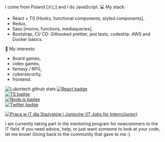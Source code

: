 I come from Poland [🇵🇱] and I do JavaScript. 
💻 My stack: 
- React + TS [Hooks, functional components, styled components],
- Redux,
- Sass [mixins, functions, mediaqueries],
- Bootstrap,
CI/ CD:
Githooked prettier, jest tests, codeship. AWS and Docker basics.

🎲 My interests: 
- Board games, 
- video games, 
- fantasy / RPG,
- cybersecurity,
- frontend.

<img align="left" alt="Lukortech github stats" src="https://github-readme-stats.vercel.app/api?username=Lukortech&show_icons=true&hide_border=true">

[![React badge](https://img.shields.io/badge/React-user-61DBFB.svg)](https://pl.reactjs.org/) <br>
[![TS badge](https://img.shields.io/badge/Typescript-user-007ACC.svg)](https://www.typescriptlang.org/) <br>
[![Node.js badge](https://img.shields.io/badge/Node-user-68A063.svg)](https://nodejs.org/en/) <br>
[![Twitter badge](https://img.shields.io/twitter/follow/lukortech?label=follow%20me%20%40lukortech&style=social)](https://mobile.twitter.com/LukorTech) <br>

[<img alt="Praca w IT dla Stażystów i Juniorów (IT Jobs for Intern/Junior)" src="https://scontent.fwaw5-1.fna.fbcdn.net/v/t31.0-8/22181648_1079226248846412_758401004991203976_o.jpg?_nc_cat=111&_nc_sid=825194&_nc_ohc=y1nAFY4fossAX9JPsX2&_nc_ht=scontent.fwaw5-1.fna&oh=b83657c551a2601010e55297ce3e85ca&oe=5F817EB9">](https://www.facebook.com/groups/1561984417428846/mentorship_application)

I am currently taking part in the mentoring program for newcommers to the IT field.
If you need advice, help, or just want someone to look at your code, let me know!
Giving back to the community that gave to me :)
